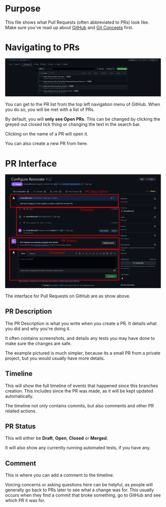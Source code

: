 # Purpose

This file shows what Pull Requests (often abbreviated to PRs) look like. Make sure you've read up about [GitHub](NavigatingGitHub.md) and [Git Concepts](GitConcepts.md) first.

# Navigating to PRs

![Pull Request](images/PullRequestList.png)

You can get to the PR list from the top left navigation menu of GitHub. When you do so, you will be met with a list of PRs.

By default, you will **only see Open PRs**. This can be changed by clicking the greyed out closed tick thing or changing the text in the search bar.

Clicking on the name of a PR will open it.

You can also create a new PR from here.

# PR Interface

![PR Page Annotated](images/PRPageAnnotated.png)

The interface for Pull Requests on GitHub are as show above.

## PR Description

The PR Description is what you write when you create a PR. It details what you did and why you're doing it.

It often contains screenshots, and details any tests you may have done to make sure the changes are safe.

The example pictured is much simpler, because its a small PR from a private project, but you would usually have more details.

## Timeline

This will show the full timeline of events that happened since this branches creation. This includes since the PR was made, as it will be kept updated automatically.

The timeline not only contains commits, but also comments and other PR related actions.

## PR Status

This will either be **Draft**, **Open**, **Closed** or **Merged**.

It will also show any currently running automated tests, if you have any.

## Comment

This is where you can add a comment to the timeline.

Voicing concerns or asking questions here can be helpful, as people will generally go back to PRs later to see what a change was for. This usually occurs when they find a commit that broke something, go to GitHub and see which PR it was for.
